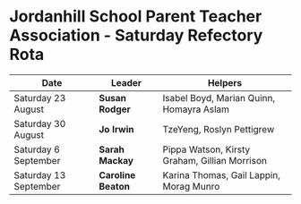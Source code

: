 # Jordanhill School Parent Teacher Association - Saturday Refectory Rota

| Date           | Leader        | Helpers                             |
|----------------|--------------|-------------------------------------|
| Saturday 23 August | **Susan Rodger** | Isabel Boyd, Marian Quinn, Homayra Aslam |
| Saturday 30 August | **Jo Irwin**     | TzeYeng, Roslyn Pettigrew |
| Saturday 6 September  | **Sarah Mackay** | Pippa Watson, Kirsty Graham, Gillian Morrison |
| Saturday 13 September | **Caroline Beaton** | Karina Thomas, Gail Lappin, Morag Munro |
